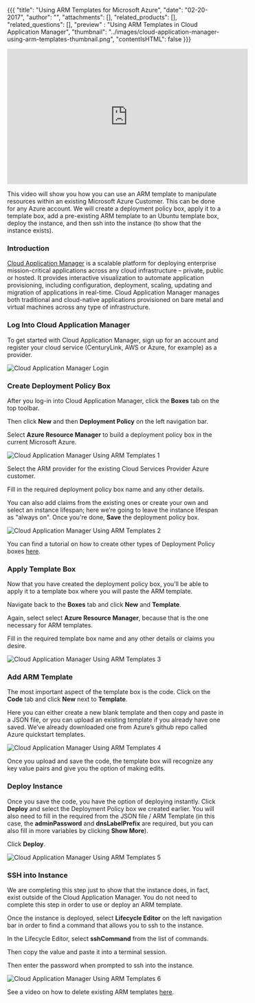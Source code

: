 {{{
  "title": "Using ARM Templates for Microsoft Azure",
  "date": "02-20-2017",
  "author": "",
  "attachments": [],
  "related_products": [],
  "related_questions": [],
  "preview" : "Using ARM Templates in Cloud Application Manager",
  "thumbnail": "../images/cloud-application-manager-using-arm-templates-thumbnail.png",
  "contentIsHTML": false
}}}

<iframe width="560" height="315" src="https://player.vimeo.com/video/204244008" frameborder="0" allowfullscreen></iframe>

This video will show you how you can use an ARM template to manipulate resources within an existing Microsoft Azure Customer. This can be done for any Azure account. We will create a deployment policy box, apply it to a template box, add a pre-existing ARM template to an Ubuntu template box, deploy the instance, and then ssh into the instance (to show that the instance exists).

### Introduction

[Cloud Application Manager](https://www.ctl.io/cloud-application-manager/) is a scalable platform for deploying enterprise mission-critical applications across any cloud infrastructure &ndash; private, public or hosted. It provides interactive visualization to automate application provisioning, including configuration, deployment, scaling, updating and migration of applications in real-time. Cloud Application Manager manages both traditional and cloud-native applications provisioned on bare metal and virtual machines across any type of infrastructure.

### Log Into Cloud Application Manager

To get started with Cloud Application Manager, sign up for an account and register your cloud service (CenturyLink, AWS or Azure, for example) as a provider.

![Cloud Application Manager Login](../images/cloud-application-manager-dashboard.png)

### Create Deployment Policy Box

After you log-in into Cloud Application Manager, click the **Boxes** tab on the top toolbar.

Then click **New** and then **Deployment Policy** on the left navigation bar.

Select **Azure Resource Manager** to build a deployment policy box in the current Microsoft Azure.

![Cloud Application Manager Using ARM Templates 1](../images/cloud-application-manager-using-arm-templates-1.png)

Select the ARM provider for the existing Cloud Services Provider Azure customer.

Fill in the required deployment policy box name and any other details.

You can also add claims from the existing ones or create your own and select an instance lifespan; here we’re going to leave the instance lifespan as "always on". Once you're done, **Save** the deployment policy box.

![Cloud Application Manager Using ARM Templates 2](../images/cloud-application-manager-using-arm-templates-2.png)

You can find a tutorial on how to create other types of Deployment Policy boxes [here]().

### Apply Template Box

Now that you have created the deployment policy box, you’ll be able to apply it to a template box where you will paste the ARM template.

Navigate back to the **Boxes** tab and click **New** and **Template**.

Again, select select **Azure Resource Manager**, because that is the one necessary for ARM templates.

Fill in the required template box name and any other details or claims you desire.

![Cloud Application Manager Using ARM Templates 3](../images/cloud-application-manager-using-arm-templates-3.png)

### Add ARM Template

The most important aspect of the template box is the code. Click on the **Code** tab and click **New** next to **Template**.

Here you can either create a new blank template and then copy and paste in a JSON file, or you can upload an existing template if you already have one saved. We’ve already downloaded one from Azure’s github repo called Azure quickstart templates.

![Cloud Application Manager Using ARM Templates 4](../images/cloud-application-manager-using-arm-templates-4.png)

Once you upload and save the code, the template box will recognize any key value pairs and give you the option of making edits.

### Deploy Instance

Once you save the code, you have the option of deploying instantly. Click **Deploy** and select the Deployment Policy box we created earlier. You will also need to fill in the required from the JSON file / ARM Template (in this case, the **adminPassword** and **dnsLabelPrefix** are required, but you can also fill in more variables by clicking **Show More**).

Click **Deploy**.

![Cloud Application Manager Using ARM Templates 5](../images/cloud-application-manager-using-arm-templates-5.png)

### SSH into Instance

We are completing this step just to show that the instance does, in fact, exist outside of the Cloud Application Manager. You do not need to complete this step in order to use or deploy an ARM template.

Once the instance is deployed, select **Lifecycle Editor** on the left navigation bar in order to find a command that allows you to ssh to the instance.

In the Lifecycle Editor, select **sshCommand** from the list of commands.

Then copy the value and paste it into a terminal session.

Then enter the password when prompted to ssh into the instance.

![Cloud Application Manager Using ARM Templates 6](../images/cloud-application-manager-using-arm-templates-6.png)

See a video on how to delete existing ARM templates [here](./deleting-arm-templates-cloud-application-manager.md).
